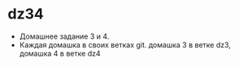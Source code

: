 # dz34

- Домашнее задание 3 и 4.
- Каждая домашка в своих ветках git. домашка 3 в ветке dz3, домашка 4 в ветке dz4
